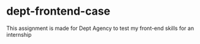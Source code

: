 # dept-frontend-case
This assignment is made for Dept Agency to test my front-end skills for an internship
